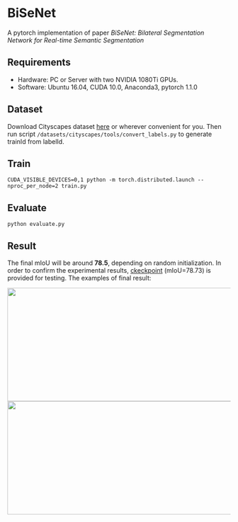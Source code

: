 # BiSeNet
A pytorch implementation of paper *BiSeNet: Bilateral Segmentation Network for Real-time Semantic Segmentation*

## Requirements
- Hardware: PC or Server with two NVIDIA 1080Ti GPUs.
- Software: Ubuntu 16.04, CUDA 10.0, Anaconda3, pytorch 1.1.0

## Dataset
Download Cityscapes dataset [here](https://www.baidu.com/link?url=84aUng-KvWlTVjannp3-F7oYkeVBWPCn0A0iOTVLGZNf0-U5PfG_ggmR5taOJwlW&wd=&eqid=97b2e88b0000c1a60000000561279c76) or wherever convenient for you. Then run script `/datasets/cityscapes/tools/convert_labels.py` to generate trainId from labelId.

## Train
```
CUDA_VISIBLE_DEVICES=0,1 python -m torch.distributed.launch --nproc_per_node=2 train.py
```

## Evaluate
```
python evaluate.py
```

## Result
The final mIoU will be around **78.5**, depending on random initialization. In order to confirm the experimental results, [ckeckpoint](https://drive.google.com/file/d/1xlLH8U9AF5D-RcpuXzWdlkKuG84haUpq/view?usp=sharing) (mIoU=78.73) is provided for testing. 
The examples of final result:

<div align=center><img width="512" height="256" src="https://github.com/wangyunnan/BiSeNet/blob/main/save/example/visual/image.png"/></div>

<div align=center><img width="512" height="256" src="https://github.com/wangyunnan/BiSeNet/blob/main/save/example/visual/prediction.png"/></div>
